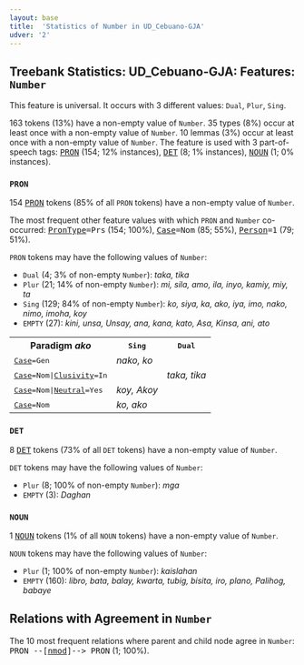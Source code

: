 ```yaml
---
layout: base
title:  'Statistics of Number in UD_Cebuano-GJA'
udver: '2'
---
```


## Treebank Statistics: UD_Cebuano-GJA: Features: `Number`

This feature is universal.
It occurs with 3 different values: `Dual`, `Plur`, `Sing`.

163 tokens (13%) have a non-empty value of `Number`.
35 types (8%) occur at least once with a non-empty value of `Number`.
10 lemmas (3%) occur at least once with a non-empty value of `Number`.
The feature is used with 3 part-of-speech tags: <tt><a href="ceb_gja-pos-PRON.html">PRON</a></tt> (154; 12% instances), <tt><a href="ceb_gja-pos-DET.html">DET</a></tt> (8; 1% instances), <tt><a href="ceb_gja-pos-NOUN.html">NOUN</a></tt> (1; 0% instances).

### `PRON`

154 <tt><a href="ceb_gja-pos-PRON.html">PRON</a></tt> tokens (85% of all `PRON` tokens) have a non-empty value of `Number`.

The most frequent other feature values with which `PRON` and `Number` co-occurred: <tt><a href="ceb_gja-feat-PronType.html">PronType</a></tt><tt>=Prs</tt> (154; 100%), <tt><a href="ceb_gja-feat-Case.html">Case</a></tt><tt>=Nom</tt> (85; 55%), <tt><a href="ceb_gja-feat-Person.html">Person</a></tt><tt>=1</tt> (79; 51%).

`PRON` tokens may have the following values of `Number`:

* `Dual` (4; 3% of non-empty `Number`): <em>taka, tika</em>
* `Plur` (21; 14% of non-empty `Number`): <em>mi, sila, amo, ila, inyo, kamiy, miy, ta</em>
* `Sing` (129; 84% of non-empty `Number`): <em>ko, siya, ka, ako, iya, imo, nako, nimo, imoha, koy</em>
* `EMPTY` (27): <em>kini, unsa, Unsay, ana, kana, kato, Asa, Kinsa, ani, ato</em>

<table>
  <tr><th>Paradigm <i>ako</i></th><th><tt>Sing</tt></th><th><tt>Dual</tt></th></tr>
  <tr><td><tt><tt><a href="ceb_gja-feat-Case.html">Case</a></tt><tt>=Gen</tt></tt></td><td><em>nako, ko</em></td><td></td></tr>
  <tr><td><tt><tt><a href="ceb_gja-feat-Case.html">Case</a></tt><tt>=Nom</tt>|<tt><a href="ceb_gja-feat-Clusivity.html">Clusivity</a></tt><tt>=In</tt></tt></td><td></td><td><em>taka, tika</em></td></tr>
  <tr><td><tt><tt><a href="ceb_gja-feat-Case.html">Case</a></tt><tt>=Nom</tt>|<tt><a href="ceb_gja-feat-Neutral.html">Neutral</a></tt><tt>=Yes</tt></tt></td><td><em>koy, Akoy</em></td><td></td></tr>
  <tr><td><tt><tt><a href="ceb_gja-feat-Case.html">Case</a></tt><tt>=Nom</tt></tt></td><td><em>ko, ako</em></td><td></td></tr>
</table>

### `DET`

8 <tt><a href="ceb_gja-pos-DET.html">DET</a></tt> tokens (73% of all `DET` tokens) have a non-empty value of `Number`.

`DET` tokens may have the following values of `Number`:

* `Plur` (8; 100% of non-empty `Number`): <em>mga</em>
* `EMPTY` (3): <em>Daghan</em>

### `NOUN`

1 <tt><a href="ceb_gja-pos-NOUN.html">NOUN</a></tt> tokens (1% of all `NOUN` tokens) have a non-empty value of `Number`.

`NOUN` tokens may have the following values of `Number`:

* `Plur` (1; 100% of non-empty `Number`): <em>kaislahan</em>
* `EMPTY` (160): <em>libro, bata, balay, kwarta, tubig, bisita, iro, plano, Palihog, babaye</em>

## Relations with Agreement in `Number`

The 10 most frequent relations where parent and child node agree in `Number`:
<tt>PRON --[<tt><a href="ceb_gja-dep-nmod.html">nmod</a></tt>]--> PRON</tt> (1; 100%).

